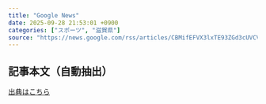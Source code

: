 ```yaml
---
title: "Google News"
date: 2025-09-28 21:53:01 +0900
categories: ["スポーツ", "滋賀県"]
source: "https://news.google.com/rss/articles/CBMifEFVX3lxTE93ZGd3cUVCVHdJcGIzbmxQVUNZcUd6MEJVWlRsdklQX0I2dEhHeDJybndfMGU4em5DR2drWVZjVWlpaDdaMWpxSWdnaE1BZGdWLUF4bFEwQmJPVnNZTWFXTHZmMlA1SGZVNXAzY1VIMnVIMm9lWXdOak0zb2Q?oc=5"
---
```


## 記事本文（自動抽出）
<body class="y0K44d EA71Tc" id="readabilityBody"></body>

[出典はこちら](https://news.google.com/rss/articles/CBMifEFVX3lxTE93ZGd3cUVCVHdJcGIzbmxQVUNZcUd6MEJVWlRsdklQX0I2dEhHeDJybndfMGU4em5DR2drWVZjVWlpaDdaMWpxSWdnaE1BZGdWLUF4bFEwQmJPVnNZTWFXTHZmMlA1SGZVNXAzY1VIMnVIMm9lWXdOak0zb2Q?oc=5)
